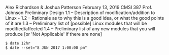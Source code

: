 Alex Richardson & Joshua Patterson
February 13, 2019
CMSI 387
Prof. Johnson
Preliminary Design
1.1 – Description of modification/addition to Linux
	-
1.2 – Rationale as to why this is a good idea, or what the good points of it are
1.3 – Preliminary list of [possible] Linux modules that will be modified/affected
1.4 – Preliminary list of any new modules that you will produce [or 'Not Applicable' if there are none]
```
$ date 12hr
$ date --set="8 JUN 2017 1:00:00 pm"
```
